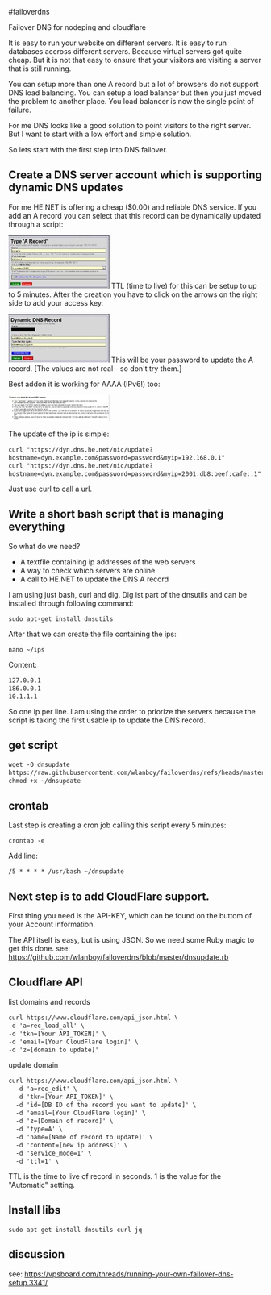 #failoverdns

Failover DNS for nodeping and cloudflare

It is easy to run your website on different servers. 
It is easy to run databases accross different servers. 
Because virtual servers got quite cheap. 
But it is not that easy to ensure that your visitors are visiting a server that is still running.

You can setup more than one A record but a lot of browsers do not support DNS load balancing.
You can setup a load balancer but then you just moved the problem to another place. You load balancer is now the single point of failure.

For me DNS looks like a good solution to point visitors to the right server.
But I want to start with a low effort and simple solution.

So lets start with the first step into DNS failover.

## Create a DNS server account which is supporting dynamic DNS updates
For me HE.NET is offering a cheap ($0.00) and reliable DNS service.
If you add an A record you can select that this record can be dynamically updated through a script:

![A Record](a-record.jpg)
TTL (time to live) for this can be setup to up to 5 minutes.
After the creation you have to click on the arrows on the right side to add your access key.

![DNS Key](key.jpg)
This will be your password to update the A record. [The values are not real - so don't try them.]

Best addon it is working for AAAA (IPv6!) too:

![IPV6](ipv6.jpg)

The update of the ip is simple:
```
curl "https://dyn.dns.he.net/nic/update?hostname=dyn.example.com&password=password&myip=192.168.0.1"
curl "https://dyn.dns.he.net/nic/update?hostname=dyn.example.com&password=password&myip=2001:db8:beef:cafe::1"
```
Just use curl to call a url.

## Write a short bash script that is managing everything
So what do we need?
- A textfile containing ip addresses of the web servers
- A way to check which servers are online
- A call to HE.NET to update the DNS A record

I am using just bash, curl and dig.
Dig ist part of the dnsutils and can be installed through following command:
```
sudo apt-get install dnsutils
```

After that we can create the file containing the ips:
```
nano ~/ips
```
Content:
```
127.0.0.1
186.0.0.1
10.1.1.1
```

So one ip per line. I am using the order to priorize the servers because the script is taking the first usable ip to update the DNS record.

## get script
```
wget -O dnsupdate https://raw.githubusercontent.com/wlanboy/failoverdns/refs/heads/master/dnsupdate
chmod +x ~/dnsupdate
```

## crontab
Last step is creating a cron job calling this script every 5 minutes:
```
crontab -e
```

Add line:
```
/5 * * * * /usr/bash ~/dnsupdate
```

## Next step is to add CloudFlare support.
First thing you need is the API-KEY, which can be found on the buttom of your Account information.

The API itself is easy, but is using JSON.
So we need some Ruby magic to get this done.
see: https://github.com/wlanboy/failoverdns/blob/master/dnsupdate.rb

## Cloudflare API
list domains and records
```
curl https://www.cloudflare.com/api_json.html \
-d 'a=rec_load_all' \
-d 'tkn=[Your API_TOKEN]' \
-d 'email=[Your CloudFlare login]' \
-d 'z=[domain to update]'
```

update domain
```
curl https://www.cloudflare.com/api_json.html \
  -d 'a=rec_edit' \
  -d 'tkn=[Your API_TOKEN]' \
  -d 'id=[DB ID of the record you want to update]' \
  -d 'email=[Your CloudFlare login]' \
  -d 'z=[Domain of record]' \
  -d 'type=A' \
  -d 'name=[Name of record to update]' \
  -d 'content=[new ip address]' \
  -d 'service_mode=1' \
  -d 'ttl=1' \
```
TTL is the time to live of record in seconds. 1 is the value for the "Automatic" setting.

## Install libs
```
sudo apt-get install dnsutils curl jq
```

## discussion
see: https://vpsboard.com/threads/running-your-own-failover-dns-setup.3341/
